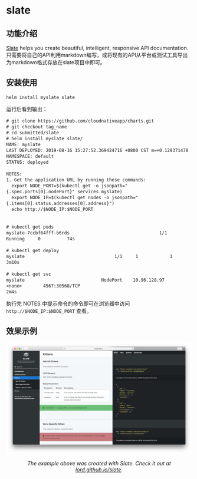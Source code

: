 # slate

## 功能介绍

[Slate](https://spectrum.chat/slate) helps you create beautiful, intelligent, responsive API documentation.
只需要将自己的API利用markdown编写，或将现有的API从平台或测试工具导出为markdown格式存放在slate项目中即可。


## 安装使用 

```shell
helm install myslate slate
```

运行后看到输出：

```shell
# git clone https://github.com/cloudnativeapp/charts.git
# git checkout tag_name
# cd submitted/slate
# helm install myslate slate/
NAME: myslate
LAST DEPLOYED: 2019-08-16 15:27:52.369424716 +0800 CST m=+0.129371478
NAMESPACE: default
STATUS: deployed

NOTES:
1. Get the application URL by running these commands:
  export NODE_PORT=$(kubectl get -o jsonpath="{.spec.ports[0].nodePort}" services myslate)
  export NODE_IP=$(kubectl get nodes -o jsonpath="{.items[0].status.addresses[0].address}")
  echo http://$NODE_IP:$NODE_PORT
  

# kubectl get pods
myslate-7ccbf64fff-b6rds                                  1/1     Running     0          74s

# kubectl get deploy
myslate                                  1/1     1            1           3m10s

# kubectl get svc
myslate                             NodePort    10.96.128.97     <none>        4567:30568/TCP                                          2m4s
```

执行完 NOTES 中提示命令的命令即可在浏览器中访问 `http://$NODE_IP:$NODE_PORT` 查看。

## 效果示例

<p align="center"><img src="https://raw.githubusercontent.com/lord/img/master/screenshot-slate.png" width=700 alt="Screenshot of Example Documentation created with Slate"></p>

<p align="center"><em>The example above was created with Slate. Check it out at <a href="https://lord.github.io/slate">lord.github.io/slate</a>.</em></p>

